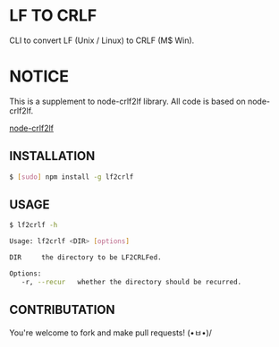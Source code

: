 # LF TO CRLF

CLI to convert LF (Unix / Linux) to CRLF (M$ Win).

# NOTICE

This is a supplement to node-crlf2lf library.
All code is based on node-crlf2lf.

[node-crlf2lf](https://github.com/XadillaX/node-crlf2lf)

## INSTALLATION

```sh
$ [sudo] npm install -g lf2crlf
```

## USAGE

```bash
$ lf2crlf -h

Usage: lf2crlf <DIR> [options]

DIR     the directory to be LF2CRLFed.

Options:
   -r, --recur   whether the directory should be recurred.
```

## CONTRIBUTATION

You're welcome to fork and make pull requests! (•ㅂ•)/

